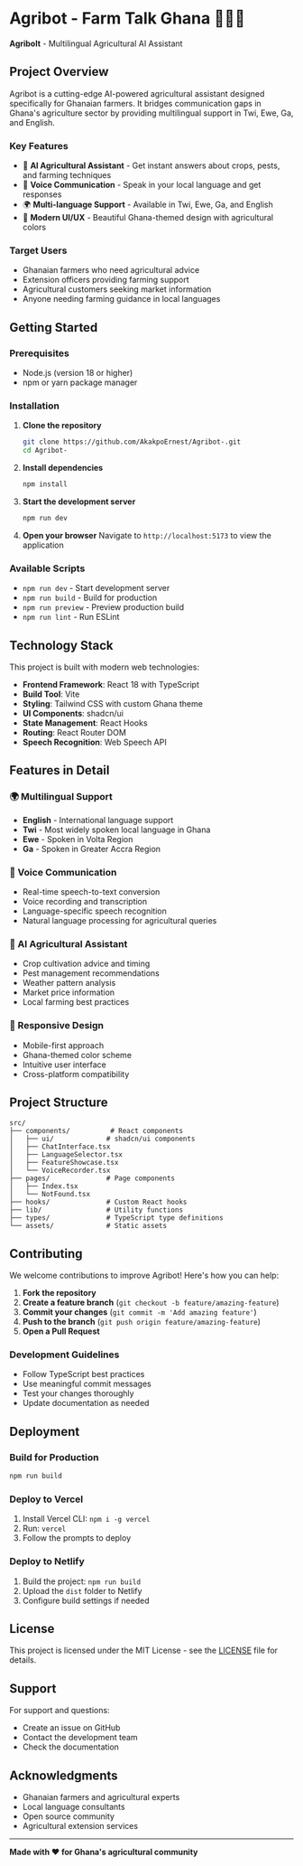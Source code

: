 # Agribot - Farm Talk Ghana 🌾🇬🇭

**Agribolt** - Multilingual Agricultural AI Assistant

## Project Overview

Agribot is a cutting-edge AI-powered agricultural assistant designed specifically for Ghanaian farmers. It bridges communication gaps in Ghana's agriculture sector by providing multilingual support in Twi, Ewe, Ga, and English.

### Key Features
- 🤖 **AI Agricultural Assistant** - Get instant answers about crops, pests, and farming techniques
- 🎤 **Voice Communication** - Speak in your local language and get responses
- 🌍 **Multi-language Support** - Available in Twi, Ewe, Ga, and English
- 📱 **Modern UI/UX** - Beautiful Ghana-themed design with agricultural colors

### Target Users
- Ghanaian farmers who need agricultural advice
- Extension officers providing farming support
- Agricultural customers seeking market information
- Anyone needing farming guidance in local languages

## Getting Started

### Prerequisites
- Node.js (version 18 or higher)
- npm or yarn package manager

### Installation

1. **Clone the repository**
   ```bash
   git clone https://github.com/AkakpoErnest/Agribot-.git
   cd Agribot-
   ```

2. **Install dependencies**
   ```bash
   npm install
   ```

3. **Start the development server**
   ```bash
   npm run dev
   ```

4. **Open your browser**
   Navigate to `http://localhost:5173` to view the application

### Available Scripts

- `npm run dev` - Start development server
- `npm run build` - Build for production
- `npm run preview` - Preview production build
- `npm run lint` - Run ESLint

## Technology Stack

This project is built with modern web technologies:

- **Frontend Framework**: React 18 with TypeScript
- **Build Tool**: Vite
- **Styling**: Tailwind CSS with custom Ghana theme
- **UI Components**: shadcn/ui
- **State Management**: React Hooks
- **Routing**: React Router DOM
- **Speech Recognition**: Web Speech API

## Features in Detail

### 🌍 Multilingual Support
- **English** - International language support
- **Twi** - Most widely spoken local language in Ghana
- **Ewe** - Spoken in Volta Region
- **Ga** - Spoken in Greater Accra Region

### 🎤 Voice Communication
- Real-time speech-to-text conversion
- Voice recording and transcription
- Language-specific speech recognition
- Natural language processing for agricultural queries

### 🤖 AI Agricultural Assistant
- Crop cultivation advice and timing
- Pest management recommendations
- Weather pattern analysis
- Market price information
- Local farming best practices

### 📱 Responsive Design
- Mobile-first approach
- Ghana-themed color scheme
- Intuitive user interface
- Cross-platform compatibility

## Project Structure

```
src/
├── components/          # React components
│   ├── ui/             # shadcn/ui components
│   ├── ChatInterface.tsx
│   ├── LanguageSelector.tsx
│   ├── FeatureShowcase.tsx
│   └── VoiceRecorder.tsx
├── pages/              # Page components
│   ├── Index.tsx
│   └── NotFound.tsx
├── hooks/              # Custom React hooks
├── lib/                # Utility functions
├── types/              # TypeScript type definitions
└── assets/             # Static assets
```

## Contributing

We welcome contributions to improve Agribot! Here's how you can help:

1. **Fork the repository**
2. **Create a feature branch** (`git checkout -b feature/amazing-feature`)
3. **Commit your changes** (`git commit -m 'Add amazing feature'`)
4. **Push to the branch** (`git push origin feature/amazing-feature`)
5. **Open a Pull Request**

### Development Guidelines
- Follow TypeScript best practices
- Use meaningful commit messages
- Test your changes thoroughly
- Update documentation as needed

## Deployment

### Build for Production
```bash
npm run build
```

### Deploy to Vercel
1. Install Vercel CLI: `npm i -g vercel`
2. Run: `vercel`
3. Follow the prompts to deploy

### Deploy to Netlify
1. Build the project: `npm run build`
2. Upload the `dist` folder to Netlify
3. Configure build settings if needed

## License

This project is licensed under the MIT License - see the [LICENSE](LICENSE) file for details.

## Support

For support and questions:
- Create an issue on GitHub
- Contact the development team
- Check the documentation

## Acknowledgments

- Ghanaian farmers and agricultural experts
- Local language consultants
- Open source community
- Agricultural extension services

---

**Made with ❤️ for Ghana's agricultural community**
